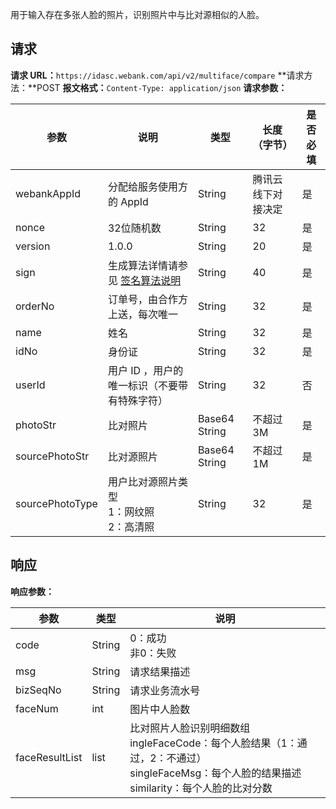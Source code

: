 用于输入存在多张人脸的照片，识别照片中与比对源相似的人脸。
## 请求
**请求 URL：**`https://idasc.webank.com/api/v2/multiface/compare`
**请求方法：**POST
**报文格式：**`Content-Type: application/json`
**请求参数：**

|参数|	说明	|类型	|长度（字节）|	是否必填|
|-|-|-|-|-|
|webankAppId	|分配给服务使用方的 AppId	|String	|腾讯云线下对接决定|	是|
|nonce	|32位随机数|	String|	32	|是|
|version	|1.0.0|	String	|20	|是|
|sign	|生成算法详情请参见 [签名算法说明](https://cloud.tencent.com/document/product/655/13817)|	String|	40|	是|
|orderNo	|订单号，由合作方上送，每次唯一|	String|	32|	是|
|name	|姓名|	String|	32	|是|
|idNo	|身份证	|String	|32|	是|
|userId	|用户 ID ，用户的唯一标识（不要带有特殊字符）|	String|	32|	否|
|photoStr	|比对照片	|Base64 String	|不超过3M	|是|
|sourcePhotoStr	|比对源照片|	Base64 String|	不超过1M	|是|
|sourcePhotoType	|用户比对源照片类型<br/>1：网纹照<br/>2：高清照|	String|	32	|是|

## 响应
**响应参数：**

|参数|	类型	|说明|
|-|-|-|
|code|	String|	0：成功<br>非0：失败|
|msg|	String|	请求结果描述|
|bizSeqNo|	String	|请求业务流水号|
|faceNum|int	|图片中人脸数|
|faceResultList|list|比对照片人脸识别明细数组<br/>ingleFaceCode：每个人脸结果（1：通过，2：不通过）<br/>singleFaceMsg：每个人脸的结果描述<br/>similarity：每个人脸的比对分数
